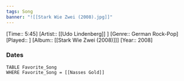 ```yaml
---
tags: Song  
banner: "![[Stark Wie Zwei (2008).jpg]]"
---
```

[Time:: 5:45]
[Artist:: [[Udo Lindenberg]] ]
[Genre:: German Rock-Pop]
[Played:: ]
[Album:: [[Stark Wie Zwei (2008)]]]
[Year:: 2008]
### Dates
````dataview
TABLE Favorite_Song
WHERE Favorite_Song = [[Nasses Gold]]
````